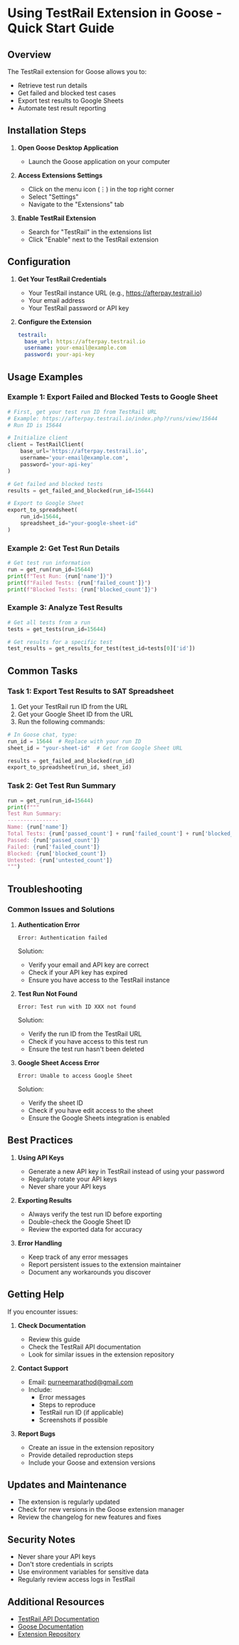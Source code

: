 # Using TestRail Extension in Goose - Quick Start Guide

## Overview
The TestRail extension for Goose allows you to:
- Retrieve test run details
- Get failed and blocked test cases
- Export test results to Google Sheets
- Automate test result reporting

## Installation Steps

1. **Open Goose Desktop Application**
   - Launch the Goose application on your computer

2. **Access Extensions Settings**
   - Click on the menu icon (⋮) in the top right corner
   - Select "Settings"
   - Navigate to the "Extensions" tab

3. **Enable TestRail Extension**
   - Search for "TestRail" in the extensions list
   - Click "Enable" next to the TestRail extension

## Configuration

1. **Get Your TestRail Credentials**
   - Your TestRail instance URL (e.g., https://afterpay.testrail.io)
   - Your email address
   - Your TestRail password or API key

2. **Configure the Extension**
   ```yaml
   testrail:
     base_url: https://afterpay.testrail.io
     username: your-email@example.com
     password: your-api-key
   ```

## Usage Examples

### Example 1: Export Failed and Blocked Tests to Google Sheet
```python
# First, get your test run ID from TestRail URL
# Example: https://afterpay.testrail.io/index.php?/runs/view/15644
# Run ID is 15644

# Initialize client
client = TestRailClient(
    base_url='https://afterpay.testrail.io',
    username='your-email@example.com',
    password='your-api-key'
)

# Get failed and blocked tests
results = get_failed_and_blocked(run_id=15644)

# Export to Google Sheet
export_to_spreadsheet(
    run_id=15644,
    spreadsheet_id="your-google-sheet-id"
)
```

### Example 2: Get Test Run Details
```python
# Get test run information
run = get_run(run_id=15644)
print(f"Test Run: {run['name']}")
print(f"Failed Tests: {run['failed_count']}")
print(f"Blocked Tests: {run['blocked_count']}")
```

### Example 3: Analyze Test Results
```python
# Get all tests from a run
tests = get_tests(run_id=15644)

# Get results for a specific test
test_results = get_results_for_test(test_id=tests[0]['id'])
```

## Common Tasks

### Task 1: Export Test Results to SAT Spreadsheet
1. Get your TestRail run ID from the URL
2. Get your Google Sheet ID from the URL
3. Run the following commands:
```python
# In Goose chat, type:
run_id = 15644  # Replace with your run ID
sheet_id = "your-sheet-id"  # Get from Google Sheet URL

results = get_failed_and_blocked(run_id)
export_to_spreadsheet(run_id, sheet_id)
```

### Task 2: Get Test Run Summary
```python
run = get_run(run_id=15644)
print(f"""
Test Run Summary:
----------------
Name: {run['name']}
Total Tests: {run['passed_count'] + run['failed_count'] + run['blocked_count'] + run['untested_count']}
Passed: {run['passed_count']}
Failed: {run['failed_count']}
Blocked: {run['blocked_count']}
Untested: {run['untested_count']}
""")
```

## Troubleshooting

### Common Issues and Solutions

1. **Authentication Error**
   ```
   Error: Authentication failed
   ```
   Solution:
   - Verify your email and API key are correct
   - Check if your API key has expired
   - Ensure you have access to the TestRail instance

2. **Test Run Not Found**
   ```
   Error: Test run with ID XXX not found
   ```
   Solution:
   - Verify the run ID from the TestRail URL
   - Check if you have access to this test run
   - Ensure the test run hasn't been deleted

3. **Google Sheet Access Error**
   ```
   Error: Unable to access Google Sheet
   ```
   Solution:
   - Verify the sheet ID
   - Check if you have edit access to the sheet
   - Ensure the Google Sheets integration is enabled

## Best Practices

1. **Using API Keys**
   - Generate a new API key in TestRail instead of using your password
   - Regularly rotate your API keys
   - Never share your API keys

2. **Exporting Results**
   - Always verify the test run ID before exporting
   - Double-check the Google Sheet ID
   - Review the exported data for accuracy

3. **Error Handling**
   - Keep track of any error messages
   - Report persistent issues to the extension maintainer
   - Document any workarounds you discover

## Getting Help

If you encounter issues:

1. **Check Documentation**
   - Review this guide
   - Check the TestRail API documentation
   - Look for similar issues in the extension repository

2. **Contact Support**
   - Email: purneemarathod@gmail.com
   - Include:
     - Error messages
     - Steps to reproduce
     - TestRail run ID (if applicable)
     - Screenshots if possible

3. **Report Bugs**
   - Create an issue in the extension repository
   - Provide detailed reproduction steps
   - Include your Goose and extension versions

## Updates and Maintenance

- The extension is regularly updated
- Check for new versions in the Goose extension manager
- Review the changelog for new features and fixes

## Security Notes

- Never share your API keys
- Don't store credentials in scripts
- Use environment variables for sensitive data
- Regularly review access logs in TestRail

## Additional Resources

- [TestRail API Documentation](https://support.testrail.com/hc/en-us/articles/7077792415252-Using-TestRail-s-API)
- [Goose Documentation](https://block.github.io/goose/)
- [Extension Repository](https://github.com/YOUR_USERNAME/goose-testrail)
